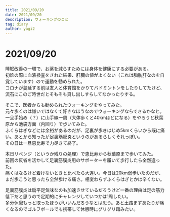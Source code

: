 ```yaml
---
title: 2021/09/20
date: 2021/09/20
description: ウォーキングのこと
tag: diary
author: yagi2
---
```


# 2021/09/20
睡眠改善の一環で、お薬を減らすためには身体を健康にする必要がある。  
初診の際に血液検査をされた結果、肝臓の値がよくない（これは脂肪肝なのを自覚しています）ので運動を勧められた。  
コロナが蔓延する前は友人と体育館をかりてバドミントンをしたりしてたけど、流石にこのご時世だとそもそも貸し出しすらしてなかったりする。  
  
そこで、医者からも勧められたウォーキングをやってみた。  
元々歩くのは嫌いではなくて好きなほうなのでウォーキングならできるかなと。  
一旦手始め（？）に山手線一周（大体歩くと40kmほどになる）をやろうと秋葉原から池袋方面（内回り）で歩いてみた。  
ふくらはぎなどには余裕があるのだが、足裏が歩きはじめ5kmくらいから既に痛い。あとから知ったが足裏筋膜炎というのがあるらしくそれっぽい。  
その日は一旦恵比寿で力尽きて終了。  
  
本日リベンジ（というか残りの処理）で恵比寿から秋葉原まで歩いてみた。  
前回の反省を活かして足裏筋膜炎用のサポーターを履いて歩行したら全然違った。  
痛くはなるけど着けないときと比べたら大違い。今日は20km弱歩いたのだが、まだ歩こうと思ったら全然歩ける痛さ。相変わらずふくらはぎとかは辛くない。  
  
足裏筋膜炎は扁平足気味なのも加速させているだろうけど一番の理由は足の筋力低下だと思うので定期的にチャレンジしていつかは1周したい。  
多分休憩もっと取ったほうがいいんだろうなとは思う。あと土踏まずあたりが痛くなるのでゴルフボールでも携帯して休憩時にグリグリ踏みたい。